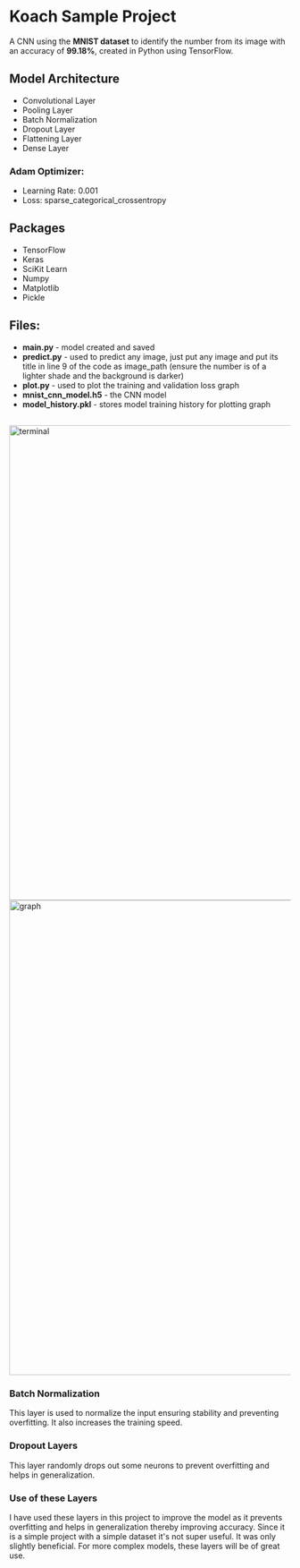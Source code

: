 # Koach Sample Project

A CNN using the **MNIST dataset** to identify the number from its image with an accuracy of **99.18%**, created in Python using TensorFlow.


## Model Architecture
* Convolutional Layer
* Pooling Layer
* Batch Normalization
* Dropout Layer
* Flattening Layer
* Dense Layer

### Adam Optimizer:
* Learning Rate: 0.001
* Loss: sparse_categorical_crossentropy


## Packages
* TensorFlow
* Keras
* SciKit Learn
* Numpy
* Matplotlib
* Pickle

## Files:
* **main.py** - model created and saved
* **predict.py** - used to predict any image, just put any image and put its title in line 9 of the code as image_path (ensure the number is of a lighter shade and the background is darker)
* **plot.py** - used to plot the training and validation loss graph
* **mnist_cnn_model.h5** - the CNN model
* **model_history.pkl** - stores model training history for plotting graph


##

<img width="849" alt="terminal" src="https://github.com/user-attachments/assets/d3e05241-5f85-4352-a95c-419cd8c3b07e">


<img width="849" alt="graph" src="https://github.com/user-attachments/assets/dff17153-9083-40de-92d1-aa0978b60e47">


### Batch Normalization
This layer is used to normalize the input ensuring stability and preventing overfitting. It also increases the training speed. 

### Dropout Layers
This layer randomly drops out some neurons to prevent overfitting and helps in generalization.

### Use of these Layers
I have used these layers in this project to improve the model as it prevents overfitting and helps in generalization thereby improving accuracy. Since it is a simple project with a simple dataset it's not super useful. It was only slightly beneficial. For more complex models, these layers will be of great use.
